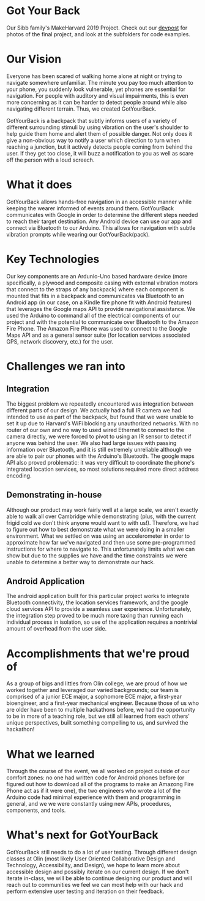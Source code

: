 # Got Your Back
Our Sibb family's MakeHarvard 2019 Project. Check out our [devpost](https://devpost.com/software/gotyourback-x30znu) for photos of the final project, and look at the subfolders for code examples.

# Our Vision
Everyone has been scared of walking home alone at night or trying to navigate somewhere unfamiliar. The minute you pay too much attention to your phone, you suddenly look vulnerable, yet phones are essential for navigation. For people with auditory and visual impairments, this is even more concerning as it can be harder to detect people around while also navigating different terrain. Thus, we created GotYourBack.

GotYourBack is a backpack that subtly informs users of a variety of different surrounding stimuli by using vibration on the user's shoulder to help guide them home and alert them of possible danger. Not only does it give a non-obvious way to notify a user which direction to turn when reaching a junction, but it actively detects people coming from behind the user. If they get too close, it will buzz a notification to you as well as scare off the person with a loud screech.

# What it does
GotYourBack allows hands-free navigation in an accessible manner while keeping the wearer informed of events around them. GotYourBack communicates with Google in order to determine the different steps needed to reach their target destination. Any Android device can use our app and connect via Bluetooth to our Arduino. This allows for navigation with subtle vibration prompts while wearing our GotYourBack(pack).

# Key Technologies
Our key components are an Ardunio-Uno based hardware device (more specifically, a plywood and composite casing with external vibration motors that connect to the straps of any backpack) where each component is mounted that fits in a backpack and communicates via Bluetooth to an Android app (in our case, on a Kindle fire phone fit with Android features) that leverages the Google maps API to provide navigational assistance. We used the Arduino to command all of the electrical components of our project and with the potential to communicate over Bluetooth to the Amazon Fire Phone. The Amazon Fire Phone was used to connect to the Google Maps API and as a general sensor suite (for location services associated GPS, network discovery, etc.) for the user.

# Challenges we ran into
## Integration
The biggest problem we repeatedly encountered was integration between different parts of our design. We actually had a full IR camera we had intended to use as part of the backpack, but found that we were unable to set it up due to Harvard's WiFi blocking any unauthorized networks. With no router of our own and no way to used wired Ethernet to connect to the camera directly, we were forced to pivot to using an IR sensor to detect if anyone was behind the user. We also had large issues with passing information over Bluetooth, and it is still extremely unreliable although we are able to pair our phones with the Arduino's Bluetooth. The google maps API also proved problematic: it was very difficult to coordinate the phone's integrated location services, so most solutions required more direct address encoding.

## Demonstrating in-house
Although our product may work fairly well at a large scale, we aren't exactly able to walk all over Cambridge while demonstrating (plus, with the current frigid cold we don't think anyone would want to with us!). Therefore, we had to figure out how to best demonstrate what we were doing in a smaller environment. What we settled on was using an accelerometer in order to approximate how far we've navigated and then use some pre-programmed instructions for where to navigate to. This unfortunately limits what we can show but due to the supplies we have and the time constraints we were unable to determine a better way to demonstrate our hack.

## Android Application
The android application built for this particular project works to integrate Bluetooth connectivity, the location services framework, and the google cloud services API to provide a seamless user experience. Unfortunately, the integration step proved to be much more taxing than running each individual process in isolation, so use of the application requires a nontrivial amount of overhead from the user side.

# Accomplishments that we're proud of
As a group of bigs and littles from Olin college, we are proud of how we worked together and leveraged our varied backgrounds; our team is comprised of a junior ECE major, a sophomore ECE major, a first-year bioengineer, and a first-year mechanical engineer. Because those of us who are older have been to multiple hackathons before, we had the opportunity to be in more of a teaching role, but we still all learned from each others' unique perspectives, built something compelling to us, and survived the hackathon!

# What we learned
Through the course of the event, we all worked on project outside of our comfort zones: no one had written code for Android phones before (or figured out how to download all of the programs to make an Amazong Fire Phone act as if it were one), the two engineers who wrote a lot of the Arduino code had minimal experience with them and programming in general, and we we were constantly using new APIs, procedures, components, and tools.

# What's next for GotYourBack
GotYourBack still needs to do a lot of user testing. Through different design classes at Olin (most likely User Oriented Collaborative Design and Technology, Accessibility, and Design), we hope to learn more about accessible design and possibly iterate on our current design. If we don't iterate in-class, we will be able to continue designing our product and will reach out to communities we feel we can most help with our hack and perform extensive user testing and iteration on their feedback.
